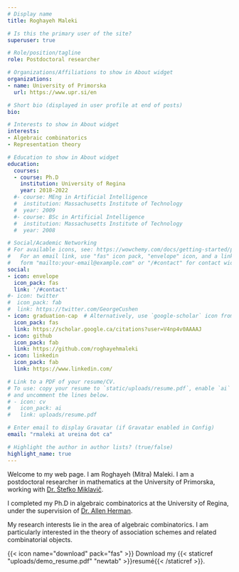 ```yaml
---
# Display name
title: Roghayeh Maleki

# Is this the primary user of the site?
superuser: true

# Role/position/tagline
role: Postdoctoral researcher 

# Organizations/Affiliations to show in About widget
organizations:
- name: University of Primorska
  url: https://www.upr.si/en

# Short bio (displayed in user profile at end of posts)
bio: 

# Interests to show in About widget
interests:
- Algebraic combinatorics
- Representation theory

# Education to show in About widget
education:
  courses:
  - course: Ph.D 
    institution: University of Regina
    year: 2018-2022
  #- course: MEng in Artificial Intelligence
  #  institution: Massachusetts Institute of Technology
  #  year: 2009
  #- course: BSc in Artificial Intelligence
  #  institution: Massachusetts Institute of Technology
  #  year: 2008

# Social/Academic Networking
# For available icons, see: https://wowchemy.com/docs/getting-started/page-builder/#icons
#   For an email link, use "fas" icon pack, "envelope" icon, and a link in the
#   form "mailto:your-email@example.com" or "/#contact" for contact widget.
social:
- icon: envelope
  icon_pack: fas
  link: '/#contact'
#- icon: twitter
#  icon_pack: fab
#  link: https://twitter.com/GeorgeCushen
- icon: graduation-cap  # Alternatively, use `google-scholar` icon from `ai` icon pack
  icon_pack: fas
  link: https://scholar.google.ca/citations?user=V4np4v0AAAAJ
- icon: github
  icon_pack: fab
  link: https://github.com/roghayehmaleki
- icon: linkedin
  icon_pack: fab
  link: https://www.linkedin.com/

# Link to a PDF of your resume/CV.
# To use: copy your resume to `static/uploads/resume.pdf`, enable `ai` icons in `params.toml`,
# and uncomment the lines below.
# - icon: cv
#   icon_pack: ai
#   link: uploads/resume.pdf

# Enter email to display Gravatar (if Gravatar enabled in Config)
email: "rmaleki at ureina dot ca"

# Highlight the author in author lists? (true/false)
highlight_name: true
---
```


Welcome to my web page. I am Roghayeh (Mitra) Maleki. I am a postdoctoral researcher in mathematics at the University of Primorska, working with [Dr. Štefko Miklavič‬](https://www.famnit.upr.si/sl/zaposleni-in-sodelavci/miklavic/).

I completed my Ph.D in algebraic combinatorics at the University of Regina, under the supervision of [Dr. Allen Herman](https://uregina.ca/~hermana/).

My research interests lie in the area of algebraic combinatorics. I am particularly interested in the theory of association schemes and related combinatorial objects.

{{< icon name="download" pack="fas" >}} Download my {{< staticref "uploads/demo_resume.pdf" "newtab" >}}resumé{{< /staticref >}}.
